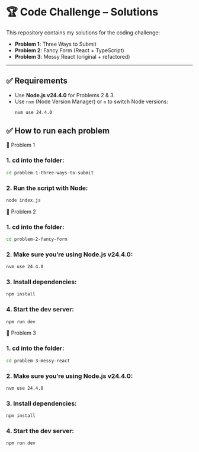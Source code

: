 # 🏆 Code Challenge – Solutions

This repository contains my solutions for the coding challenge:

- **Problem 1**: Three Ways to Submit
- **Problem 2**: Fancy Form (React + TypeScript)
- **Problem 3**: Messy React (original + refactored)

---

## ✅ Requirements

- Use **Node.js v24.4.0** for Problems 2 & 3.
- Use `nvm` (Node Version Manager) or `n` to switch Node versions:
  ```bash
  nvm use 24.4.0
  ```

## ✅ How to run each problem

📌 Problem 1

### 1. cd into the folder:

```bash
cd problem-1-three-ways-to-submit
```

### 2. Run the script with Node:

```bash
node index.js
```

📌 Problem 2

### 1. cd into the folder:

```bash
cd problem-2-fancy-form
```

### 2. Make sure you’re using Node.js v24.4.0:

```bash
nvm use 24.4.0
```

### 3. Install dependencies:

```bash
npm install
```

### 4. Start the dev server:

```bash
npm run dev
```

📌 Problem 3

### 1. cd into the folder:

```bash
cd problem-3-messy-react
```

### 2. Make sure you’re using Node.js v24.4.0:

```bash
nvm use 24.4.0
```

### 3. Install dependencies:

```bash
npm install
```

### 4. Start the dev server:

```bash
npm run dev
```
